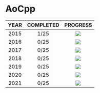 # AoCpp


| YEAR  | COMPLETED |             PROGRESS             |
| :---: | :-------: | :------------------------------: |
| 2015  |   1/25    | ![](https://progress-bar.dev/4/) |
| 2016  |   0/25    | ![](https://progress-bar.dev/0/) |
| 2017  |   0/25    | ![](https://progress-bar.dev/0/) |
| 2018  |   0/25    | ![](https://progress-bar.dev/0/) |
| 2019  |   0/25    | ![](https://progress-bar.dev/0/) |
| 2020  |   0/25    | ![](https://progress-bar.dev/0/) |
| 2021  |   0/25    | ![](https://progress-bar.dev/0/) |


